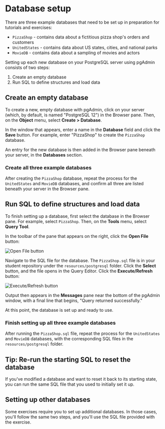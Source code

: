 # Database setup

There are three example databases that need to be set up in preparation for tutorials and exercises:

-   `PizzaShop` - contains data about a fictitious pizza shop's orders and customers
-   `UnitedStates` - contains data about US states, cities, and national parks
-   `MovieDB` - contains data about a sampling of movies and actors

Setting up each new database on your PostgreSQL server using pgAdmin consists of two steps:

1.  Create an empty database
2.  Run SQL to define structures and load data

## Create an empty database

To create a new, empty database with pgAdmin, click on your server (which, by default, is named "PostgreSQL 12") in the Browser pane. Then, on the **Object** menu, select **Create > Database**.

In the window that appears, enter a name in the **Database** field and click the **Save** button. For example, enter "PizzaShop" to create the `PizzaShop` database.

An entry for the new database is then added in the Browser pane beneath your server, in the **Databases** section.

### Create all three example databases

After creating the `PizzaShop` database, repeat the process for the `UnitedStates` and `MovieDB` databases, and confirm all three are listed beneath your server in the Browser pane.

## Run SQL to define structures and load data

To finish setting up a database, first select the database in the Browser pane. For example, select `PizzaShop`. Then, on the **Tools** menu, select **Query Tool**.

In the toolbar of the pane that appears on the right, click the **Open File** button:

![Open File button](https://bootcamp-os-lms-prd-public.s3.us-west-2.amazonaws.com/content/54f6e88f88c24ac84ea1c445768859d6.png)

Navigate to the SQL file for the database. The `PizzaShop.sql` file is in your student repository under the `resources/postgresql` folder. Click the **Select** button, and the file opens in the Query Editor. Click the **Execute/Refresh** button:

![Execute/Refresh button](https://bootcamp-os-lms-prd-public.s3.us-west-2.amazonaws.com/content/7618206071fb275b1f4eb03331eddcec.png)

Output then appears in the **Messages** pane near the bottom of the pgAdmin window, with a final line that begins, "Query returned successfully."

At this point, the database is set up and ready to use.

### Finish setting up all three example databases

After running the `PizzaShop.sql` file, repeat the process for the `UnitedStates` and `MovieDB` databases, with the corresponding SQL files in the `resources/postgresql` folder.

## Tip: Re-run the starting SQL to reset the database

If you've modified a database and want to reset it back to its starting state, you can run the same SQL file that you used to initially set it up.

## Setting up other databases

Some exercises require you to set up additional databases. In those cases, you'll follow the same two steps, and you'll use the SQL file provided with the exercise.